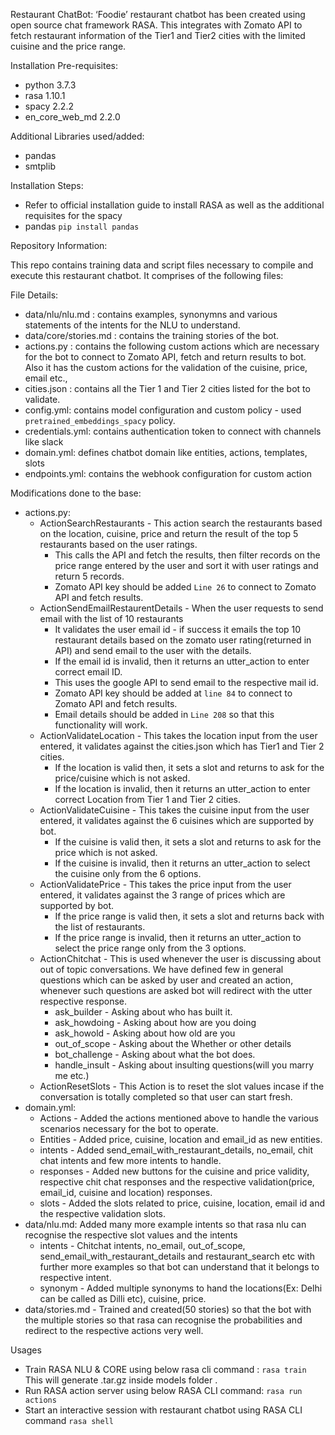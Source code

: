 Restaurant ChatBot:
‘Foodie’ restaurant chatbot has been created using open source chat framework RASA. This integrates with Zomato API to fetch restaurant information of the Tier1 and Tier2 cities with the limited cuisine and the price range.

Installation Pre-requisites:

 - python 3.7.3
 - rasa 1.10.1
 - spacy 2.2.2
 - en_core_web_md 2.2.0

Additional Libraries used/added:
 - pandas
 - smtplib

Installation Steps:

 - Refer to official installation guide to install RASA as well as the additional requisites for the spacy
 - pandas
   `pip install pandas`

Repository Information:

This repo contains training data and script files necessary to compile and execute this restaurant chatbot. It comprises of the following files:

  File Details:
   - data/nlu/nlu.md : contains examples, synonymns and various statements of the intents for the NLU to understand.
   - data/core/stories.md : contains the training stories of the bot.
   - actions.py : contains the following custom actions which are necessary for the bot to connect to Zomato API, fetch and return results to bot. Also it has the custom actions for the validation of the cuisine, price, email etc.,
   - cities.json : contains all the Tier 1 and Tier 2 cities listed for the bot to validate.
   - config.yml: contains model configuration and custom policy - used `pretrained_embeddings_spacy` policy.
   - credentials.yml: contains authentication token to connect with channels like slack
   - domain.yml: defines chatbot domain like entities, actions, templates, slots
   - endpoints.yml: contains the webhook configuration for custom action

Modifications done to the base:
- actions.py:
   - ActionSearchRestaurants - This action search the restaurants based on the location, cuisine, price and return the result of the top 5 restaurants based on the user ratings.
     - This calls the API and fetch the results, then filter records on the price range entered by the user and sort it with user ratings and return 5 records.
     - Zomato API key should be added `Line 26` to connect to Zomato API and fetch results.
   - ActionSendEmailRestaurentDetails - When the user requests to send email with the list of 10 restaurants
      - It validates the user email id - if success it emails the top 10 restaurant details based on the zomato user rating(returned in API) and send email to the user with the details. 
      - If the email id is invalid, then it returns an utter_action to enter correct email ID.
      - This uses the google API to send email to the respective mail id.
      - Zomato API key should be added at `line 84` to connect to Zomato API and fetch results.
      - Email details should be added in `Line 208` so that this functionality will work.
  - ActionValidateLocation -  This takes the location input from the user entered, it validates against the cities.json which has Tier1 and Tier 2 cities.
    - If the location is valid then, it sets a slot and returns to ask for the price/cuisine which is not asked.
    - If the location is invalid, then it returns an utter_action to enter correct Location from Tier 1 and Tier 2 cities.
   - ActionValidateCuisine - This takes the cuisine input from the user entered, it validates against the 6 cuisines which are supported by bot.
     - If the cuisine is valid then, it sets a slot and returns to ask for the price which is not asked.
     - If the cuisine is invalid, then it returns an utter_action to select the cuisine only from the 6 options.
   - ActionValidatePrice - This takes the price input from the user entered, it validates against the 3 range of prices which are supported by bot.
     - If the price range is valid then, it sets a slot and returns back with the list of restaurants.
     - If the price range is invalid, then it returns an utter_action to select the price range only from the 3 options.
   - ActionChitchat - This is used whenever the user is discussing about out of topic conversations. We have defined few in general questions which can be asked by user and created an action, whenever such questions are asked bot will redirect with the utter respective response.
     - ask_builder - Asking about who has built it.
     - ask_howdoing - Asking about how are you doing
     - ask_howold - Asking about how old are you
     - out_of_scope - Asking about the Whether or other details
     - bot_challenge - Asking about what the bot does.
     - handle_insult - Asking about insulting questions(will you marry me etc.)
   - ActionResetSlots -  This Action is to reset the slot values incase if the conversation is totally completed so that user can start fresh.
- domain.yml:
  - Actions - Added the actions mentioned above to handle the various scenarios necessary for the bot to operate.
  - Entities - Added price, cuisine, location and email_id as new entities.
  - intents - Added send_email_with_restaurant_details, no_email, chit chat intents and few more intents to handle.
  - responses - Added new buttons for the cuisine and price validity, respective chit chat responses and the respective validation(price, email_id, cuisine and location) responses.
  - slots - Added the slots related to price, cuisine, location, email id and the respective validation slots. 
- data/nlu.md: Added many more example intents so that rasa nlu can recognise the respective slot values and the intents
  - intents - Chitchat intents, no_email, out_of_scope, send_email_with_restaurant_details and restaurant_search etc with further more examples so that bot can understand that it belongs to respective intent.
  - synonym - Added multiple synonyms to hand the locations(Ex: Delhi can be called as Dilli etc), cuisine, price.
- data/stories.md  - Trained and created(50 stories) so that the bot with the multiple stories so that rasa can recognise the probabilities and redirect to the respective actions very well.

Usages
 - Train RASA NLU & CORE using below rasa cli command :
`rasa train`
 This will generate <yyyymmdd-hhmmss>.tar.gz inside models folder .
 - Run RASA action server using below RASA CLI command:
`rasa run actions`
 - Start an interactive session with restaurant chatbot using RASA CLI command
`rasa shell`

